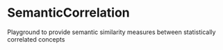 SemanticCorrelation
===================

Playground to provide semantic similarity measures between statistically correlated concepts
